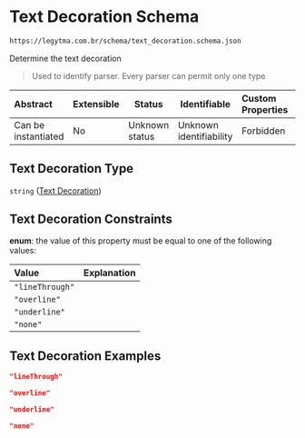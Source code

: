 # Text Decoration Schema

```txt
https://legytma.com.br/schema/text_decoration.schema.json
```

Determine the text decoration


> Used to identify parser. Every parser can permit only one type
>

| Abstract            | Extensible | Status         | Identifiable            | Custom Properties | Additional Properties | Access Restrictions | Defined In                                                                                  |
| :------------------ | ---------- | -------------- | ----------------------- | :---------------- | --------------------- | ------------------- | ------------------------------------------------------------------------------------------- |
| Can be instantiated | No         | Unknown status | Unknown identifiability | Forbidden         | Allowed               | none                | [text_decoration.schema.json](../schema/text_decoration.schema.json "open original schema") |

## Text Decoration Type

`string` ([Text Decoration](text_decoration.md))

## Text Decoration Constraints

**enum**: the value of this property must be equal to one of the following values:

| Value           | Explanation |
| :-------------- | ----------- |
| `"lineThrough"` |             |
| `"overline"`    |             |
| `"underline"`   |             |
| `"none"`        |             |

## Text Decoration Examples

```json
"lineThrough"
```

```json
"overline"
```

```json
"underline"
```

```json
"none"
```
